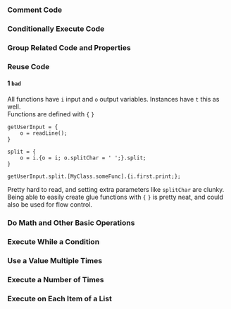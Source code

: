 ### Comment Code
### Conditionally Execute Code
### Group Related Code and Properties
### Reuse Code
#### 1 `bad`
All functions have `i` input and `o` output variables. Instances have `t` this as well.  
Functions are defined with `{` `}`

```
getUserInput = {
	o = readLine();
}

split = {
	o = i.{o = i; o.splitChar = ' ';}.split;
}

getUserInput.split.[MyClass.someFunc].{i.first.print;};
```
Pretty hard to read, and setting extra parameters like `splitChar` are clunky.  
Being able to easily create glue functions with `{` `}` is pretty neat, and could also be used for flow control.

### Do Math and Other Basic Operations
### Execute While a Condition
### Use a Value Multiple Times
### Execute a Number of Times
### Execute on Each Item of a List
